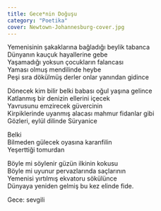 ```yaml
---
title: Gece*nin Doğuşu
category: "Poetika"
cover: Newtown-Johannesburg-cover.jpg
---
```


Yemenisinin şakaklarına bağladığı beylik tabanca<br/>
Dünyanın kauçuk hayallerine gebe<br/>
Yaşamadığı yoksun çocukların falancası<br/>
Yaması olmuş mendilinde heybe<br/>
Peşi sıra dökülmüş derler onlar yanından gidince<br/>

Dönecek kim bilir belki babası oğul yaşına gelince<br/>
Katlanmış bir denizin ellerini içecek<br/>
Yavrusunu emzirecek güvercinin<br/>
Kirpiklerinde uyanmış alacası mahmur fidanlar gibi<br/>
Gözleri, eylül dilinde Süryanice<br/>

Belki<br/>
Bilmeden gülecek oyasına karanfilin<br/>
Yeşerttiği tomurdan<br/>

Böyle mi söylenir güzün ilkinin kokusu<br/>
Böyle mi uyunur pervazlarında saçlarının<br/>
Yemenisi yırtılmış ekvatoru sökülünce<br/>
Dünyaya yeniden gelmiş bu kez elinde fide.<br/>

Gece: sevgili<br/>
